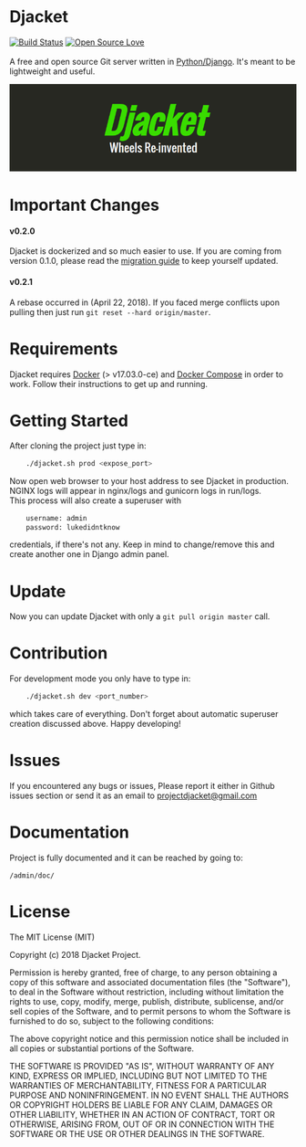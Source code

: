 # Djacket
[![Build Status](https://travis-ci.org/Djacket/djacket.svg?branch=master)](https://travis-ci.org/Djacket/djacket)
[![Open Source Love](https://badges.frapsoft.com/os/mit/mit.svg?v=102)](https://github.com/ellerbrock/open-source-badge/)
<br><br>
A free and open source Git server written in [Python/Django](https://www.djangoproject.com/). It's meant to be lightweight and useful.

<p align="center">
	<img src="index.png" alt="Index"/>
</p>

# Important Changes
#### v0.2.0
Djacket is dockerized and so much easier to use. If you are coming from version 0.1.0, please read the [migration guide](https://github.com/Djacket/djacket/wiki/Migration-from-v0.1.0) to keep yourself updated.
#### v0.2.1
A rebase occurred in (April 22, 2018). If you faced merge conflicts upon pulling then just run `git reset --hard origin/master`.


# Requirements
Djacket requires [Docker](https://www.docker.com/) (> v17.03.0-ce) and [Docker Compose](https://docs.docker.com/compose/) in order to work. Follow their instructions to get up and running.


# Getting Started
After cloning the project just type in:
```bash
    ./djacket.sh prod <expose_port>
```
Now open web browser to your host address to see Djacket in production. NGINX logs will appear in nginx/logs and gunicorn logs in run/logs.<br>
This process will also create a superuser with
```
    username: admin
    password: lukedidntknow
```
credentials, if there's not any. Keep in mind to change/remove this and create another one in Django admin panel.


# Update
Now you can update Djacket with only a ```git pull origin master``` call.


# Contribution
For development mode you only have to type in:
```bash
    ./djacket.sh dev <port_number>
```
which takes care of everything. Don't forget about automatic superuser creation discussed above. Happy developing!


# Issues
If you encountered any bugs or issues, Please report it either in Github issues section or send it as
an email to [projectdjacket@gmail.com](mailto:projectdjacket@gmail.com)


# Documentation
Project is fully documented and it can be reached by going to:
```
/admin/doc/
```


# License

The MIT License (MIT)

Copyright (c) 2018 Djacket Project.

Permission is hereby granted, free of charge, to any person obtaining a copy
of this software and associated documentation files (the "Software"), to deal
in the Software without restriction, including without limitation the rights
to use, copy, modify, merge, publish, distribute, sublicense, and/or sell
copies of the Software, and to permit persons to whom the Software is
furnished to do so, subject to the following conditions:

The above copyright notice and this permission notice shall be included in
all copies or substantial portions of the Software.

THE SOFTWARE IS PROVIDED "AS IS", WITHOUT WARRANTY OF ANY KIND, EXPRESS OR
IMPLIED, INCLUDING BUT NOT LIMITED TO THE WARRANTIES OF MERCHANTABILITY,
FITNESS FOR A PARTICULAR PURPOSE AND NONINFRINGEMENT. IN NO EVENT SHALL THE
AUTHORS OR COPYRIGHT HOLDERS BE LIABLE FOR ANY CLAIM, DAMAGES OR OTHER
LIABILITY, WHETHER IN AN ACTION OF CONTRACT, TORT OR OTHERWISE, ARISING FROM,
OUT OF OR IN CONNECTION WITH THE SOFTWARE OR THE USE OR OTHER DEALINGS IN THE SOFTWARE.

